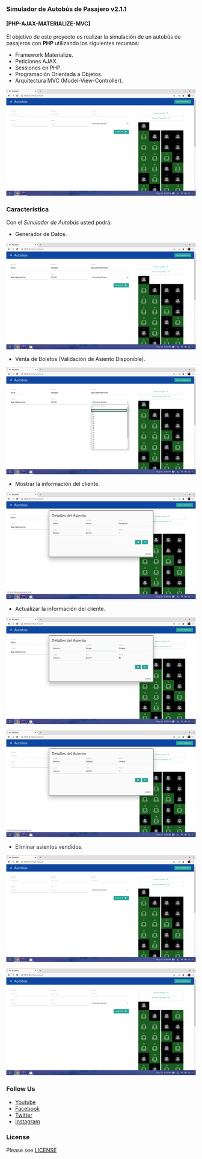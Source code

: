 ### Simulador de Autobús de Pasajero v2.1.1
#### [PHP-AJAX-MATERIALIZE-MVC]

El objetivo de este proyecto es realizar la simulación de un autobús de pasajeros con **PHP** utilizando los siguientes recursos:
- Framework Materialize.
- Peticiones AJAX.
- Sessiones en PHP.
- Programación Orientada a Objetos.
- Arquitectura MVC (Model-View-Controller).

![Simulador de Autobús de Pasajeros](public/ss/ss1.png)

### Característica
Con el *Simulador de Autobús* usted podrá:

- Generador de Datos.

![Simulador de Autobús de Pasajeros](public/ss/ss2.png)

- Venta de Boletos (Validación de Asiento Disponible).

![Simulador de Autobús de Pasajeros](public/ss/ss3.png)

- Mostrar la información del cliente.

![Simulador de Autobús de Pasajeros](public/ss/ss4.png)

- Actualizar la información del cliente.

![Simulador de Autobús de Pasajeros](public/ss/ss5a.png)

![Simulador de Autobús de Pasajeros](public/ss/ss5b.png)

- Eliminar asientos vendidos.

![Simulador de Autobús de Pasajeros](public/ss/ss6a.png)

![Simulador de Autobús de Pasajeros](public/ss/ss6b.png)

### Follow Us
- [Youtube](https://www.youtube.com/channel/UCh94p1M7dg1y9f_Yik1vGjw)
- [Facebook](https://www.fb.com/arteaprogramar/)  
- [Twitter](https://www.twitter.com/arteaprogramar/)
- [Instagram](https://www.instagram.com/arteaprogramar/)

### License
Please see [LICENSE](public/apache-license-2.0.md)
